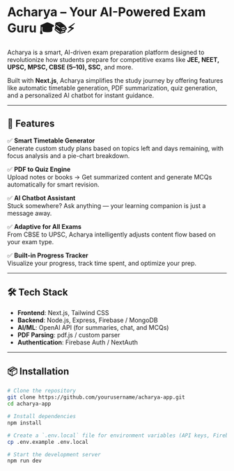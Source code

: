 # Acharya – Your AI-Powered Exam Guru 🎓📚⚡

Acharya is a smart, AI-driven exam preparation platform designed to revolutionize how students prepare for competitive exams like **JEE, NEET, UPSC, MPSC, CBSE (5–10), SSC**, and more.

Built with **Next.js**, Acharya simplifies the study journey by offering features like automatic timetable generation, PDF summarization, quiz generation, and a personalized AI chatbot for instant guidance.

---

## 🚀 Features

✅ **Smart Timetable Generator**  
Generate custom study plans based on topics left and days remaining, with focus analysis and a pie-chart breakdown.

✅ **PDF to Quiz Engine**  
Upload notes or books → Get summarized content and generate MCQs automatically for smart revision.

✅ **AI Chatbot Assistant**  
Stuck somewhere? Ask anything — your learning companion is just a message away.

✅ **Adaptive for All Exams**  
From CBSE to UPSC, Acharya intelligently adjusts content flow based on your exam type.

✅ **Built-in Progress Tracker**  
Visualize your progress, track time spent, and optimize your prep.

---

## 🛠️ Tech Stack

- **Frontend**: Next.js, Tailwind CSS  
- **Backend**: Node.js, Express, Firebase / MongoDB  
- **AI/ML**: OpenAI API (for summaries, chat, and MCQs)  
- **PDF Parsing**: pdf.js / custom parser  
- **Authentication**: Firebase Auth / NextAuth

---


## 📦 Installation

```bash
# Clone the repository
git clone https://github.com/yourusername/acharya-app.git
cd acharya-app

# Install dependencies
npm install

# Create a `.env.local` file for environment variables (API keys, Firebase, etc.)
cp .env.example .env.local

# Start the development server
npm run dev

